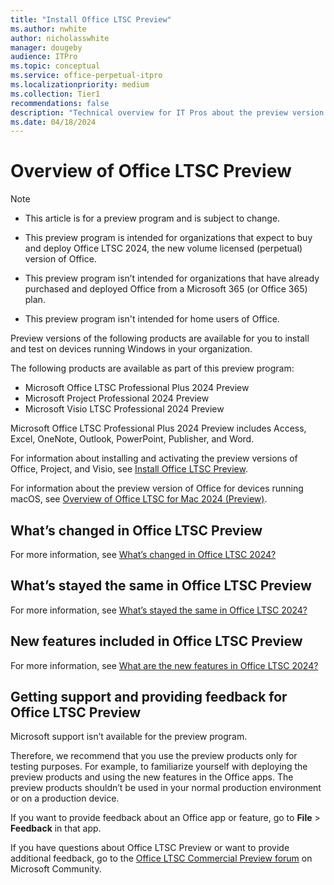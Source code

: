 ```yaml
---
title: "Install Office LTSC Preview"
ms.author: nwhite
author: nicholasswhite
manager: dougeby
audience: ITPro
ms.topic: conceptual
ms.service: office-perpetual-itpro
ms.localizationpriority: medium
ms.collection: Tier1
recommendations: false
description: "Technical overview for IT Pros about the preview version of Office LTSC"
ms.date: 04/18/2024
---
```


# Overview of Office LTSC Preview

> [!NOTE]
> - This article is for a preview program and is subject to change.
>
> - This preview program is intended for organizations that expect to buy and deploy Office LTSC 2024, the new volume licensed (perpetual) version of Office.
>
> - This preview program isn’t intended for organizations that have already purchased and deployed Office from a Microsoft 365 (or Office 365) plan.
>
> - This preview program isn't intended for home users of Office.

Preview versions of the following products are available for you to install and test on devices running Windows in your organization.

The following products are available as part of this preview program:
- Microsoft Office LTSC Professional Plus 2024 Preview
- Microsoft Project Professional 2024 Preview
- Microsoft Visio LTSC Professional 2024 Preview

Microsoft Office LTSC Professional Plus 2024 Preview includes Access, Excel, OneNote, Outlook, PowerPoint, Publisher, and Word.

For information about installing and activating the preview versions of Office, Project, and Visio, see [Install Office LTSC Preview](install-ltsc-preview.md).

For information about the preview version of Office for devices running macOS, see [Overview of Office LTSC for Mac 2024 (Preview)](overview-mac-preview.md).

## What’s changed in Office LTSC Preview

For more information, see [What’s changed in Office LTSC 2024?](../ltsc2024/overview.md#whats-changed-in-office-ltsc-2024)

## What’s stayed the same in Office LTSC Preview

For more information, see [What’s stayed the same in Office LTSC 2024?](../ltsc2024/overview.md#whats-stayed-the-same-in-office-ltsc-2024)

## New features included in Office LTSC Preview

For more information, see [What are the new features in Office LTSC 2024?](../ltsc2024/overview.md#what-are-the-new-features-in-office-ltsc-2024)

## Getting support and providing feedback for Office LTSC Preview

Microsoft support isn’t available for the preview program.

Therefore, we recommend that you use the preview products only for testing purposes. For example, to familiarize yourself with deploying the preview products and using the new features in the Office apps. The preview products shouldn’t be used in your normal production environment or on a production device.

If you want to provide feedback about an Office app or feature, go to **File** > **Feedback** in that app.

If you have questions about Office LTSC Preview or want to provide additional feedback, go to the [Office LTSC Commercial Preview forum](https://answers.microsoft.com/lang/msoffice/forum/msoffice_LTSC) on Microsoft Community.